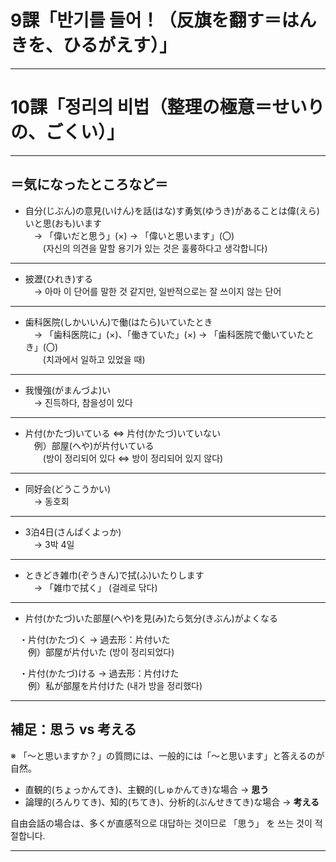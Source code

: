 # 9課「반기를 들어！（反旗を翻す＝はんきを、ひるがえす）」

---

# 10課「정리의 비법（整理の極意＝せいりの、ごくい）」

---

## ＝気になったところなど＝

- 自分(じぶん)の意見(いけん)を話(はな)す勇気(ゆうき)があることは偉(えら)いと思(おも)います  
　→ 「偉いだと思う」(×) → 「偉いと思います」(〇)  
　　(자신의 의견을 말할 용기가 있는 것은 훌륭하다고 생각합니다)

---

- 披瀝(ひれき)する  
　→ 아마 이 단어를 말한 것 같지만, 일반적으로는 잘 쓰이지 않는 단어  

---

- 歯科医院(しかいいん)で働(はたら)いていたとき  
　→ 「歯科医院に」(×)、「働きていた」(×) → 「歯科医院で働いていたとき」(〇)  
　　(치과에서 일하고 있었을 때)

---

- 我慢強(がまんづよ)い  
　→ 진득하다, 참을성이 있다  

---

- 片付(かたづ)いている ⇔ 片付(かたづ)いていない  
　例）部屋(へや)が片付いている  
　　(방이 정리되어 있다 ⇔ 방이 정리되어 있지 않다)

---

- 同好会(どうこうかい)  
　→ 동호회  

---

- 3泊4日(さんぱくよっか)  
　→ 3박 4일  

---

- ときどき雑巾(ぞうきん)で拭(ふ)いたりします  
　→ 「雑巾で拭く」 (걸레로 닦다)  

---

- 片付(かたづ)いた部屋(へや)を見(み)たら気分(きぶん)がよくなる  

　・片付(かたづ)く → 過去形：片付いた  
　　例）部屋が片付いた (방이 정리되었다)  

　・片付(かたづ)ける → 過去形：片付けた  
　　例）私が部屋を片付けた (내가 방을 정리했다)  

---

## 補足：思う vs 考える

※ 「〜と思いますか？」の質問には、一般的には「〜と思います」と答えるのが自然。  

- 直観的(ちょっかんてき)、主観的(しゅかんてき)な場合 → **思う**  
- 論理的(ろんりてき)、知的(ちてき)、分析的(ぶんせきてき)な場合 → **考える**  

自由会話の場合は、多くが直感적으로 대답하는 것이므로 「思う」 を 쓰는 것이 적절합니다.  

---
